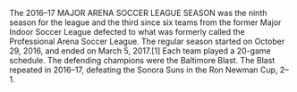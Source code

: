 The 2016–17 MAJOR ARENA SOCCER LEAGUE SEASON was the ninth season for the league and the third since six teams from the former Major Indoor Soccer League defected to what was formerly called the Professional Arena Soccer League. The regular season started on October 29, 2016, and ended on March 5, 2017.[1] Each team played a 20-game schedule. The defending champions were the Baltimore Blast. The Blast repeated in 2016–17, defeating the Sonora Suns in the Ron Newman Cup, 2–1.
